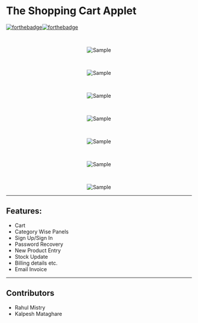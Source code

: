 <h1><b>The Shopping Cart Applet</b></h1>

<div>

[![forthebadge](https://forthebadge.com/images/badges/made-with-java.svg)](https://forthebadge.com)[![forthebadge](https://forthebadge.com/images/badges/built-with-love.svg)](https://forthebadge.com)

</div>


<div align ="center">

<br>


![Sample](https://github.com/rahulmistry33/OpenSourceProject-ShoppingApplet/blob/master/screenshots/1.JPG)

<br>

![Sample](https://github.com/rahulmistry33/OpenSourceProject-ShoppingApplet/blob/master/screenshots/2.JPG)

<br>

![Sample](https://github.com/rahulmistry33/OpenSourceProject-ShoppingApplet/blob/master/screenshots/3.JPG)

<br>

![Sample](https://github.com/rahulmistry33/OpenSourceProject-ShoppingApplet/blob/master/screenshots/4.JPG)

<br>

![Sample](https://github.com/rahulmistry33/OpenSourceProject-ShoppingApplet/blob/master/screenshots/5.JPG)

<br>

![Sample](https://github.com/rahulmistry33/OpenSourceProject-ShoppingApplet/blob/master/screenshots/6.JPG)

<br>

![Sample](https://github.com/rahulmistry33/OpenSourceProject-ShoppingApplet/blob/master/screenshots/7.JPG)


</div>


<hr>

<h2>Features:</h2>

-   Cart  
-   Category Wise Panels  
-   Sign Up/Sign In   
-   Password Recovery 
-   New Product Entry   
-   Stock Update   
-   Billing details etc.
-   Email Invoice

<hr>

<h2> Contributors </h2>
<ul>
  <li> Rahul Mistry
  <li> Kalpesh Mataghare
</ul>




